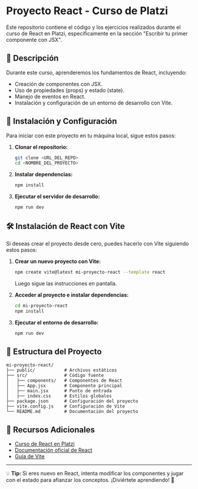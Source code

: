 # Proyecto React - Curso de Platzi

Este repositorio contiene el código y los ejercicios realizados durante el curso de React en Platzi, específicamente en la sección "Escribir tu primer componente con JSX".

## 📖 Descripción

Durante este curso, aprenderemos los fundamentos de React, incluyendo:
- Creación de componentes con JSX.
- Uso de propiedades (props) y estado (state).
- Manejo de eventos en React.
- Instalación y configuración de un entorno de desarrollo con Vite.

## 🚀 Instalación y Configuración

Para iniciar con este proyecto en tu máquina local, sigue estos pasos:

1. **Clonar el repositorio:**
   ```sh
   git clone <URL_DEL_REPO>
   cd <NOMBRE_DEL_PROYECTO>
   ```

2. **Instalar dependencias:**
   ```sh
   npm install
   ```

3. **Ejecutar el servidor de desarrollo:**
   ```sh
   npm run dev
   ```

## 🛠️ Instalación de React con Vite

Si deseas crear el proyecto desde cero, puedes hacerlo con Vite siguiendo estos pasos:

1. **Crear un nuevo proyecto con Vite:**
   ```sh
   npm create vite@latest mi-proyecto-react --template react
   ```
   Luego sigue las instrucciones en pantalla.

2. **Acceder al proyecto e instalar dependencias:**
   ```sh
   cd mi-proyecto-react
   npm install
   ```

3. **Ejecutar el entorno de desarrollo:**
   ```sh
   npm run dev
   ```

## 📂 Estructura del Proyecto

```
mi-proyecto-react/
├── public/           # Archivos estáticos
├── src/              # Código fuente
│   ├── components/   # Componentes de React
│   ├── App.jsx       # Componente principal
│   ├── main.jsx      # Punto de entrada
│   ├── index.css     # Estilos globales
├── package.json      # Configuración del proyecto
├── vite.config.js    # Configuración de Vite
└── README.md         # Documentación del proyecto
```

## 📌 Recursos Adicionales

- [Curso de React en Platzi](https://platzi.com/home/clases/11887-reactjs/74505-escribir-tu-primer-componente-con-jsx/)
- [Documentación oficial de React](https://react.dev/)
- [Guía de Vite](https://vitejs.dev/)

---

💡 **Tip:** Si eres nuevo en React, intenta modificar los componentes y jugar con el estado para afianzar los conceptos. ¡Diviértete aprendiendo! 🚀

